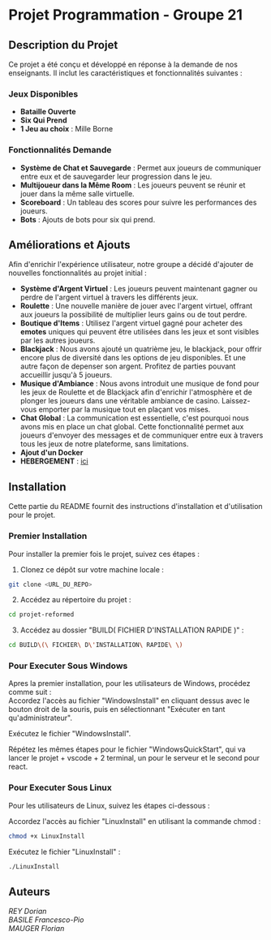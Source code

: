 # **Projet Programmation - Groupe 21**

## Description du Projet

Ce projet a été conçu et développé en réponse à la demande de nos enseignants. Il inclut les caractéristiques et fonctionnalités suivantes :

### Jeux Disponibles

- **Bataille Ouverte**
- **Six Qui Prend**
- **1 Jeu au choix** : Mille Borne

### Fonctionnalités Demande

- **Système de Chat et Sauvegarde** : Permet aux joueurs de communiquer entre eux et de sauvegarder leur progression dans le jeu.
- **Multijoueur dans la Même Room** : Les joueurs peuvent se réunir et jouer dans la même salle virtuelle.
- **Scoreboard** : Un tableau des scores pour suivre les performances des joueurs.
- **Bots** : Ajouts de bots pour six qui prend.

## Améliorations et Ajouts

Afin d'enrichir l'expérience utilisateur, notre groupe a décidé d'ajouter de nouvelles fonctionnalités au projet initial :

- **Système d'Argent Virtuel** : Les joueurs peuvent maintenant gagner ou perdre de l'argent virtuel à travers les différents jeux.
- **Roulette** : Une nouvelle manière de jouer avec l'argent virtuel, offrant aux joueurs la possibilité de multiplier leurs gains ou de tout perdre.
- **Boutique d'Items** : Utilisez l'argent virtuel gagné pour acheter des **emotes** uniques qui peuvent être utilisées dans les jeux et sont visibles par les autres joueurs.
- **Blackjack** : Nous avons ajouté un quatrième jeu, le blackjack, pour offrir encore plus de diversité dans les options de jeu disponibles. Et une autre façon de depenser son argent. Profitez de parties pouvant accueillir jusqu'à 5 joueurs.
- **Musique d'Ambiance** : Nous avons introduit une musique de fond pour les jeux de Roulette et de Blackjack afin d'enrichir l'atmosphère et de plonger les joueurs dans une véritable ambiance de casino. Laissez-vous emporter par la musique tout en plaçant vos mises.
- **Chat Global** : La communication est essentielle, c'est pourquoi nous avons mis en place un chat global. Cette fonctionnalité permet aux joueurs d'envoyer des messages et de communiquer entre eux à travers tous les jeux de notre plateforme, sans limitations.
- **Ajout d'un Docker**
- **HEBERGEMENT** : [ici](https://skibidi.church/)


    

## Installation

Cette partie du README fournit des instructions d'installation et d'utilisation pour le projet. 

### Premier Installation
Pour installer la premier fois le projet, suivez ces étapes :

1. Clonez ce dépôt sur votre machine locale :
```bash
git clone <URL_DU_REPO>
```

2. Accédez au répertoire du projet :
```bash
cd projet-reformed
```

3. Accédez au dossier "BUILD( FICHIER D'INSTALLATION RAPIDE )" :
```bash
cd BUILD\(\ FICHIER\ D\'INSTALLATION\ RAPIDE\ \)
```


### Pour Executer Sous Windows
Apres la premier installation,
pour les utilisateurs de Windows, procédez comme suit : <br>
Accordez l'accès au fichier "WindowsInstall" en cliquant dessus avec le bouton droit de la souris, puis en sélectionnant "Exécuter en tant qu'administrateur".

Exécutez le fichier "WindowsInstall".

Répétez les mêmes étapes pour le fichier "WindowsQuickStart", qui va lancer le projet + vscode + 2 terminal, un pour le serveur et le second pour react.

### Pour Executer Sous Linux
Pour les utilisateurs de Linux, suivez les étapes ci-dessous :

Accordez l'accès au fichier "LinuxInstall" en utilisant la commande chmod :
```bash
chmod +x LinuxInstall
```
Exécutez le fichier "LinuxInstall" :
```bash
./LinuxInstall
```

## Auteurs
_REY Dorian <br>
BASILE Francesco-Pio <br>
MAUGER Florian <br>_




